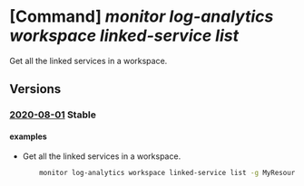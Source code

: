 # [Command] _monitor log-analytics workspace linked-service list_

Get all the linked services in a workspace.

## Versions

### [2020-08-01](/Resources/mgmt-plane/L3N1YnNjcmlwdGlvbnMve30vcmVzb3VyY2Vncm91cHMve30vcHJvdmlkZXJzL21pY3Jvc29mdC5vcGVyYXRpb25hbGluc2lnaHRzL3dvcmtzcGFjZXMve30vbGlua2Vkc2VydmljZXM=/2020-08-01.xml) **Stable**

<!-- mgmt-plane /subscriptions/{}/resourcegroups/{}/providers/microsoft.operationalinsights/workspaces/{}/linkedservices 2020-08-01 -->

#### examples

- Get all the linked services in a workspace.
    ```bash
        monitor log-analytics workspace linked-service list -g MyResourceGroup --workspace-name MyWorkspace
    ```
